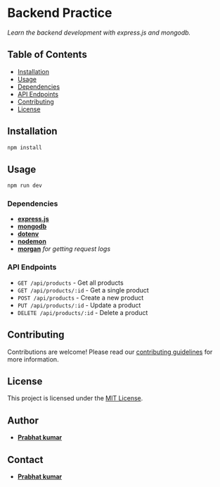 # Backend Practice
_Learn the backend development with *express.js* and *mongodb*._

## Table of Contents
- [Installation](#installation)
- [Usage](#usage)
- [Dependencies](#dependencies)
- [API Endpoints](#api-endpoints)
- [Contributing](#contributing)
- [License](#license)

## Installation

```bash
npm install
```

## Usage

```bash
npm run dev
```

### Dependencies

- [**express.js**](https://expressjs.com/)
- [**mongodb**](https://www.mongodb.com/)
- [**dotenv**](https://www.npmjs.com/package/dotenv)
- [**nodemon**](https://www.npmjs.com/package/nodemon)
- [**morgan**](https://www.npmjs.com/package/morgan) _for getting request logs_

### API Endpoints

- `GET /api/products` - Get all products
- `GET /api/products/:id` - Get a single product
- `POST /api/products` - Create a new product
- `PUT /api/products/:id` - Update a product
- `DELETE /api/products/:id` - Delete a product

## Contributing

Contributions are welcome! Please read our [contributing guidelines](CONTRIBUTING.md) for more information.

## License

This project is licensed under the [MIT License](LICENSE).


## Author

- [**Prabhat kumar**](https://github.com/Prabhat-022)

## Contact

- [**Prabhat kumar**](https://github.com/Prabhat-022)


